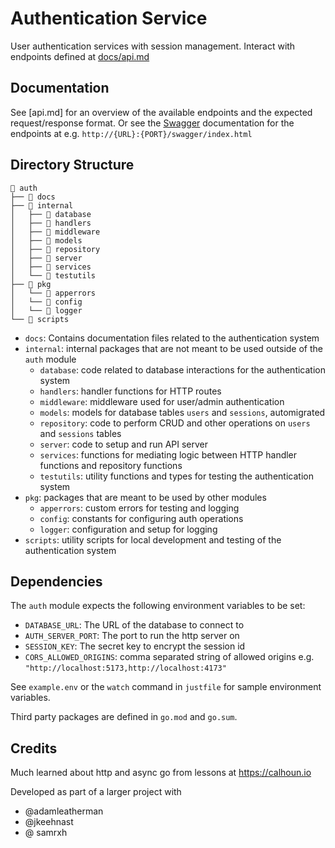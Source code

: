 # Authentication Service

User authentication services with session management.
Interact with endpoints defined at [docs/api.md](api.md)

## Documentation

See [api.md] for an overview of the available endpoints and the expected request/response format.
Or see the [Swagger](https://swagger.io/docs/) documentation for the endpoints at e.g. `http://{URL}:{PORT}/swagger/index.html`

## Directory Structure

```plaintext
 auth
├──  docs
├──  internal
│   ├──  database
│   ├──  handlers
│   ├──  middleware
│   ├──  models
│   ├──  repository
│   ├──  server
│   ├──  services
│   └──  testutils
├──  pkg
│   └──  apperrors
│   └──  config
│   └──  logger
└──  scripts
```

- `docs`: Contains documentation files related to the authentication system
- `internal`: internal packages that are not meant to be used outside of the `auth` module
    - `database`: code related to database interactions for the authentication system
    - `handlers`: handler functions for HTTP routes
    - `middleware`: middleware used for user/admin authentication
    - `models`: models for database tables `users` and `sessions`, automigrated
    - `repository`: code to perform CRUD and other operations on `users` and `sessions` tables
    - `server`: code to setup and run API server
    - `services`: functions for mediating logic between HTTP handler functions and repository functions
    - `testutils`: utility functions and types for testing the authentication system
- `pkg`: packages that are meant to be used by other modules
    - `apperrors`: custom errors for testing and logging
    - `config`: constants for configuring auth operations
    - `logger`: configuration and setup for logging
- `scripts`: utility scripts for local development and testing of the authentication system

## Dependencies

The `auth` module expects the following environment variables to be set:

- `DATABASE_URL`: The URL of the database to connect to
- `AUTH_SERVER_PORT`: The port to run the http server on
- `SESSION_KEY`: The secret key to encrypt the session id
- `CORS_ALLOWED_ORIGINS`: comma separated string of allowed origins e.g. `"http://localhost:5173,http://localhost:4173"`


See `example.env` or the `watch` command in `justfile` for sample environment variables.

Third party packages are defined in `go.mod` and `go.sum`.

## Credits

Much learned about http and async go from lessons at https://calhoun.io

Developed as part of a larger project with
- @adamleatherman
- @jkeehnast
- @ samrxh
